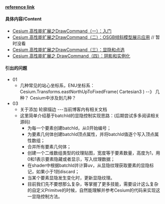 #### [reference link](https://mp.weixin.qq.com/s?__biz=Mzg2MzY4NTMxNw==&mid=2247485570&idx=1&sn=f29485c9f13255a64310653a2446e236&chksm=ce759728f9021e3e6ca78a85765ac9569c5248ee47440d1a0098b93beeb99315eee144015c15&cur_album_id=2064203226035355654&scene=190#rd)
#### 具体内容/Content
- [Cesium 高性能扩展之DrawCommand（一）：入门](./01.html)
- [Cesium 高性能扩展之DrawCommand（二）：OSGB倾斜模型展示应用](02.html) // 暂时没看
- [Cesium 高性能扩展之DrawCommand（三）：显隐和点选](03.html)
- [Cesium 高性能扩展之 DrawCommand（四）：阴影和实例化](04.html)

#### 引出的问题
- 01
  - 几种常见的站心坐标系，ENU坐标系：Cesium.Transforms.eastNorthUpToFixedFrame( Cartesian3 ) --》 几种？ Cesium中涉及到几种？
- 03
  - 关于添加 轮廓描边 ---当前博客内有相关文档
  - 这里简单介绍基于batchId的显隐控制实现思路：(后期尝试多多阅读相关源码)
    - 为每一个要素创建batchId，从0开始编号；
    - 为要素几何体创建batchId顶点属性，并将batchId值逐个写入顶点属性数组；
    - 合并所有要素几何体；
    - 创建一个二维数组类型的纹理贴图，宽度等于要素数量，高度为1，用0和1表示要素隐藏或者显示，写入纹理数据；
    - 在shader中根据batchId并计算uv，从显隐纹理获取要素的显隐标记，如果小于1则discard；
    - 当某个要素显隐发生变化时，更新显隐纹理。
    - 目前我们先不要想那么复杂，等掌握了更多技能，需要设计这么复杂的自定义Primitve的时候，自然能理解并参考Cesium的代码来实现这一显隐控制方法。